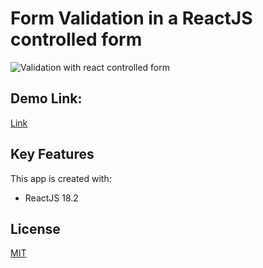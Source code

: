 # Form Validation in a ReactJS controlled form

![Validation with react controlled form](https://user-images.githubusercontent.com/96319139/211074111-5b3352db-4079-40d6-b074-42264db5e5b2.png)


## Demo Link: 

[Link](https://validation-with-react-controlled-form.netlify.app/)

## Key Features

This app is created with:
* ReactJS 18.2

## License

[MIT](https://choosealicense.com/licenses/mit/)

